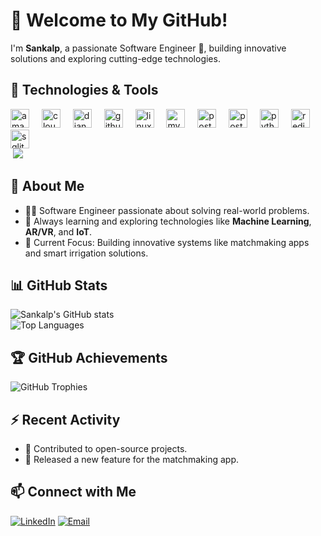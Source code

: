 # 👋 Welcome to My GitHub!

I'm **Sankalp**, a passionate Software Engineer 🚀, building innovative solutions and exploring cutting-edge technologies.

## 🚀 Technologies & Tools

<div align="left">
  <img src="https://skillicons.dev/icons?i=aws" height="30" alt="amazonwebservices logo"  />
  <img width="12" />
  <img src="https://skillicons.dev/icons?i=cloudflare" height="30" alt="cloudflare logo"  />
  <img width="12" />
  <img src="https://skillicons.dev/icons?i=django" height="30" alt="django logo"  />
  <img width="12" />
  <img src="https://skillicons.dev/icons?i=github" height="30" alt="github logo"  />
  <img width="12" />
  <img src="https://skillicons.dev/icons?i=linux" height="30" alt="linux logo"  />
  <img width="12" />
  <img src="https://skillicons.dev/icons?i=mysql" height="30" alt="mysql logo"  />
  <img width="12" />
  <img src="https://skillicons.dev/icons?i=postgres" height="30" alt="postgresql logo"  />
  <img width="12" />
  <img src="https://skillicons.dev/icons?i=postman" height="30" alt="postman logo"  />
  <img width="12" />
  <img src="https://skillicons.dev/icons?i=py" height="30" alt="python logo"  />
  <img width="12" />
  <img src="https://skillicons.dev/icons?i=redis" height="30" alt="redis logo"  />
  <img width="12" />
  <img src="https://skillicons.dev/icons?i=sqlite" height="30" alt="sqlite logo"  />
</div>

<img />
  <img src="https://media.giphy.com/media/qgQUggAC3Pfv687qPC/giphy.gif"/>





## 🌟 About Me  
- 👨‍💻 Software Engineer passionate about solving real-world problems.  
- 🚀 Always learning and exploring technologies like **Machine Learning**, **AR/VR**, and **IoT**.  
- 🌱 Current Focus: Building innovative systems like matchmaking apps and smart irrigation solutions.

## 📊 GitHub Stats  
![Sankalp's GitHub stats](https://github-readme-stats.vercel.app/api?username=sankalp2102&show_icons=true&theme=radical)  
![Top Languages](https://github-readme-stats.vercel.app/api/top-langs/?username=sankalp2102&layout=compact&theme=radical)


## 🏆 GitHub Achievements  
![GitHub Trophies](https://github-profile-trophy.vercel.app/?username=sankalp2102&theme=radical)

## ⚡ Recent Activity  
- 🌟 Contributed to open-source projects.  
- 🚀 Released a new feature for the matchmaking app.  


## 📫 Connect with Me  
[![LinkedIn](https://img.shields.io/badge/LinkedIn-0A66C2?style=for-the-badge&logo=linkedin&logoColor=white)](https://www.linkedin.com/in/sankalp-gupta-95b39b258) 
[![Email](https://img.shields.io/badge/Email-D14836?style=for-the-badge&logo=gmail&logoColor=white)](mailto:your-sankalpgupta444@gmail.com)

